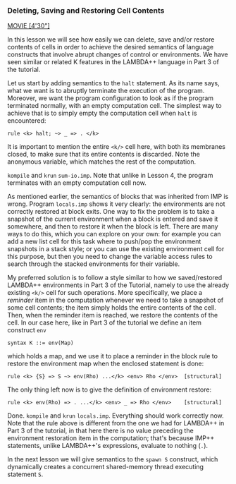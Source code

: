 ### Deleting, Saving and Restoring Cell Contents

[MOVIE [4'30"]](http://youtu.be/Hr1yfcnee_c)

In this lesson we will see how easily we can delete, save and/or restore
contents of cells in order to achieve the desired semantics of language
constructs that involve abrupt changes of control or environments.  We have
seen similar or related K features in the LAMBDA++ language in Part 3 of the tutorial.

Let us start by adding semantics to the `halt` statement.  As its name says,
what we want is to abruptly terminate the execution of the program.  Moreover,
we want the program configuration to look as if the program terminated
normally, with an empty computation cell.  The simplest way to achieve that is
to simply empty the computation cell when `halt` is encountered:

    rule <k> halt; ~> _ => . </k>

It is important to mention the entire `<k/>` cell here, with both its membranes
closed, to make sure that its entire contents is discarded.  Note the
anonymous variable, which matches the rest of the computation.

`kompile` and `krun` `sum-io.imp`.  Note that unlike in Lesson 4, the program
terminates with an empty computation cell now.

As mentioned earlier, the semantics of blocks that was inherited from IMP is
wrong.  Program `locals.imp` shows it very clearly: the environments are not
correctly restored at block exits.  One way to fix the problem is to take
a snapshot of the current environment when a block is entered and save it
somewhere, and then to restore it when the block is left.  There are many
ways to do this, which you can explore on your own: for example you can add
a new list cell for this task where to push/pop the environment snapshots in
a stack style; or you can use the existing environment cell for this purpose,
but then you need to change the variable access rules to search through the
stacked environments for their variable.

My preferred solution is to follow a style similar to how we saved/restored
LAMBDA++ environments in Part 3 of the Tutorial, namely to use the already
existing `<k/>` cell for such operations.  More specifically, we place a
*reminder* item in the computation whenever we need to take a snapshot of
some cell contents; the item simply holds the entire contents of the cell.
Then, when the reminder item is reached, we restore the contents of the cell.
In our case here, like in Part 3 of the tutorial we define an item construct
`env`

    syntax K ::= env(Map)

which holds a map, and we use it to place a reminder in the block rule to
restore the environment map when the enclosed statement is done:

    rule <k> {S} => S ~> env(Rho) ...</k> <env> Rho </env>  [structural]

The only thing left now is to give the definition of environment restore:

    rule <k> env(Rho) => . ...</k> <env> _ => Rho </env>    [structural]

Done.  `kompile` and `krun` `locals.imp`.  Everything should work correctly now.
Note that the rule above is different from the one we had for LAMBDA++ in
Part 3 of the tutorial, in that here there is no value preceding the environment
restoration item in the computation; that's because IMP++ statements,
unlike LAMBDA++'s expressions, evaluate to nothing (`.`).

In the next lesson we will give semantics to the `spawn S` construct, which
dynamically creates a concurrent shared-memory thread executing statement `S`.
